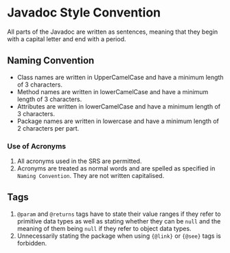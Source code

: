 # Javadoc Style Convention
All parts of the Javadoc are written as sentences, meaning that they begin with a capital letter and end with a period.

## Naming Convention
* Class names are written in UpperCamelCase and have a minimum length of 3 characters.
* Method names are written in lowerCamelCase and have a minimum length of 3 characters.
* Attributes are written in lowerCamelCase and have a minimum length of 3 characters.
* Package names are written in lowercase and have a minimum length of 2 characters per part.

### Use of Acronyms
1. All acronyms used in the SRS are permitted.
2. Acronyms are treated as normal words and are spelled as specified in `Naming Convention`. They are not written capitalised.


## Tags
1. `@param` and `@returns` tags have to state their value ranges if they refer to primitive data types as well as stating whether they can be `null` and the meaning of them being `null` if they refer to object data types.
2. Unnecessarily stating the package when using `{@link}` or `{@see}` tags is forbidden.

